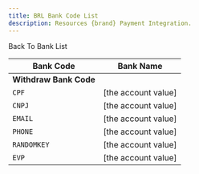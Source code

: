 ```yaml
---
title: BRL Bank Code List
description: Resources {brand} Payment Integration. 
---
```


<x-button href="/docs/banks">Back To Bank List</x-button>

| Bank Code              | Bank Name           |
| ---------------------- | ------------------- |
| **Withdraw Bank Code** |
| `CPF`                  | [the account value] |
| `CNPJ`                 | [the account value] |
| `EMAIL`                | [the account value] |
| `PHONE`                | [the account value] |
| `RANDOMKEY`            | [the account value] |
| `EVP`                  | [the account value] |
